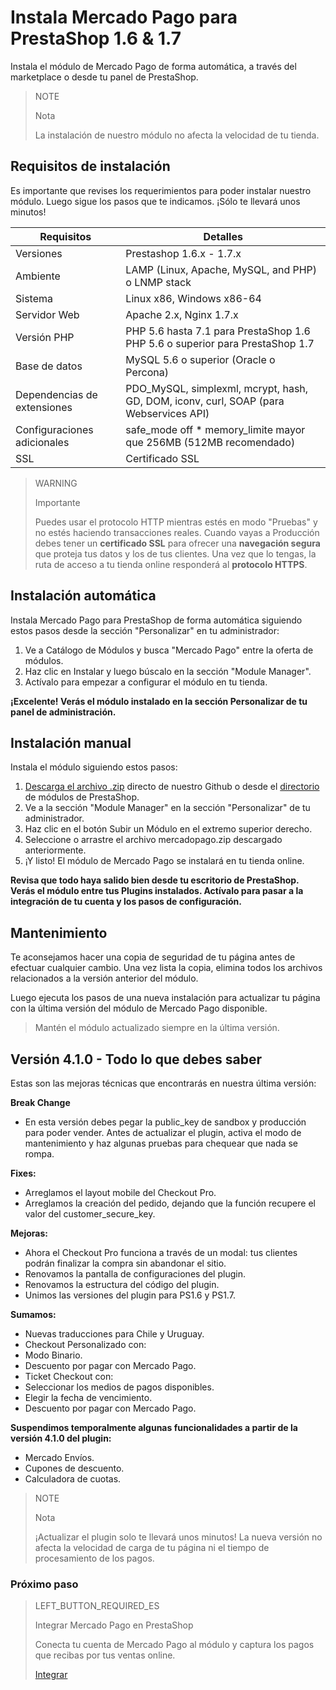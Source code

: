 # Instala Mercado Pago para PrestaShop 1.6 & 1.7


Instala el módulo de Mercado Pago de forma automática, a través del marketplace o desde tu panel de PrestaShop. 

> NOTE
>
> Nota
>
> La instalación de nuestro módulo no afecta la velocidad de tu tienda.

## Requisitos de instalación

Es importante que revises los requerimientos para poder instalar nuestro módulo. Luego sigue los pasos que te indicamos. ¡Sólo te llevará unos minutos!

| Requisitos                    | Detalles                                                                  	                |
|-------------------------------|-----------------------------------------------------------------------------------------------|
| Versiones        	            | Prestashop 1.6.x - 1.7.x                                                                      |
| Ambiente                    	| LAMP (Linux, Apache, MySQL, and PHP) o LNMP stack                                             |
| Sistema                     	| Linux x86, Windows x86-64                                                        	            |
| Servidor Web                	| Apache 2.x, Nginx 1.7.x                                                               	    |
| Versión PHP                 	| PHP 5.6 hasta 7.1 para PrestaShop 1.6 <br> PHP 5.6 o superior para PrestaShop 1.7             |
| Base de datos               	| MySQL 5.6 o superior (Oracle o Percona)                                  	                    |
| Dependencias de extensiones 	| PDO_MySQL, simplexml, mcrypt, hash, GD, DOM, iconv, curl, SOAP (para Webservices API)         |
| Configuraciones adicionales   | safe_mode off * memory_limite mayor que 256MB (512MB recomendado)                             |
| SSL                         	| Certificado SSL  	                                                                            |

> WARNING
>
> Importante
>
> Puedes usar el protocolo HTTP mientras estés en modo "Pruebas" y no estés haciendo transacciones reales. Cuando vayas a Producción debes tener un **certificado SSL** para ofrecer una **navegación segura** que proteja tus datos y los de tus clientes. Una vez que lo tengas, la ruta de acceso a tu tienda online responderá al **protocolo HTTPS**.

## Instalación automática

Instala Mercado Pago para PrestaShop de forma automática siguiendo estos pasos desde la sección "Personalizar" en tu administrador:

1. Ve a Catálogo de Módulos y busca "Mercado Pago" entre la oferta de módulos.
2. Haz clic en Instalar y luego búscalo en la sección "Module Manager". 
3. Actívalo para empezar a configurar el módulo en tu tienda.

**¡Excelente! Verás el módulo instalado en la sección Personalizar de tu panel de administración.**

## Instalación manual

Instala el módulo siguiendo estos pasos:

1. [Descarga el archivo .zip](https://github.com/mercadopago/cart-prestashop-7/raw/master/mercadopago.zip) directo de nuestro Github o desde el [directorio](https://addons.prestashop.com/es/pago-tarjeta-carteras-digitales/23962-mercado-pago.html) de módulos de PrestaShop.
2. Ve a la sección "Module Manager" en la sección "Personalizar" de tu administrador.
3. Haz clic en el botón Subir un Módulo en el extremo superior derecho.
4. Seleccione o arrastre el archivo mercadopago.zip descargado anteriormente.
5. ¡Y listo! El módulo de Mercado Pago se instalará en tu tienda online.

**Revisa que todo haya salido bien desde tu escritorio de PrestaShop. Verás el módulo entre tus Plugins instalados. Actívalo para pasar a la integración de tu cuenta y los pasos de configuración.**

## Mantenimiento

Te aconsejamos hacer una copia de seguridad de tu página antes de efectuar cualquier cambio. Una vez lista la copia, elimina todos los archivos relacionados a la versión anterior del módulo. 

Luego ejecuta los pasos de una nueva instalación para actualizar tu página con la última versión del módulo de Mercado Pago disponible. 

> Mantén el módulo actualizado siempre en la última versión. 

## Versión 4.1.0 - Todo lo que debes saber

Estas son las mejoras técnicas que encontrarás en nuestra última versión:

**Break Change**
- En esta versión debes pegar la public_key de sandbox y producción para poder vender. Antes de actualizar el plugin, activa el modo de mantenimiento y haz algunas pruebas para chequear que nada se rompa.

**Fixes:**
- Arreglamos el layout mobile del Checkout Pro.
- Arreglamos la creación del pedido, dejando que la función recupere el valor del customer_secure_key.

**Mejoras:** 
- Ahora el Checkout Pro funciona a través de un modal: tus clientes podrán finalizar la compra sin abandonar el sitio.
- Renovamos la pantalla de configuraciones del plugin.
- Renovamos la estructura del código del plugin. 
- Unimos las versiones del plugin para PS1.6 y PS1.7.

**Sumamos:**
- Nuevas traducciones para Chile y Uruguay.
- Checkout Personalizado con:
 - Modo Binario.
 - Descuento por pagar con Mercado Pago.
- Ticket Checkout con:
 - Seleccionar los medios de pagos disponibles.
 - Elegir la fecha de vencimiento.
 - Descuento por pagar con Mercado Pago.

**Suspendimos temporalmente algunas funcionalidades a partir de la versión 4.1.0 del plugin:**
- Mercado Envíos.
- Cupones de descuento.
- Calculadora de cuotas.

> NOTE
>
> Nota
>
> ¡Actualizar el plugin solo te llevará unos minutos! La nueva versión no afecta la velocidad de carga de tu página ni el tiempo de procesamiento de los pagos.

### Próximo paso

> LEFT_BUTTON_REQUIRED_ES
>
> Integrar Mercado Pago en PrestaShop
>
> Conecta tu cuenta de Mercado Pago al módulo y captura los pagos que recibas por tus ventas online.
>
> 
> [Integrar](https://www.mercadopago.com.ar/developers/es/guides/plugins/prestashop/integration/)